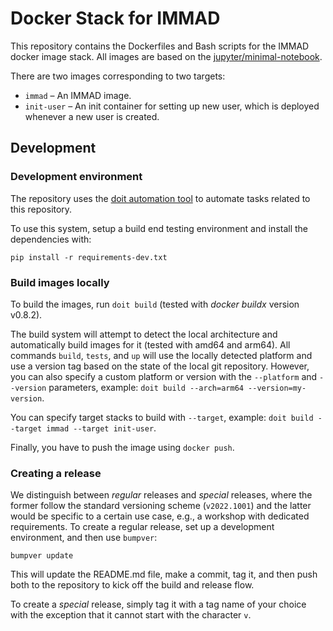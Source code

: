 # Docker Stack for IMMAD

This repository contains the Dockerfiles and Bash scripts for the IMMAD docker image stack.
All images are based on the [jupyter/minimal-notebook](https://jupyter-docker-stacks.readthedocs.io/en/latest/using/selecting.html#jupyter-minimal-notebook).

There are two images corresponding to two targets:
- `immad` – An IMMAD image.
- `init-user` – An init container for setting up new user, which is deployed whenever a new user is created.

## Development

### Development environment

The repository uses the [doit automation tool](https://pydoit.org/) to automate tasks related to this repository.

To use this system, setup a build end testing environment and install the dependencies with:

```console
pip install -r requirements-dev.txt
```

### Build images locally

To build the images, run `doit build` (tested with *docker buildx* version v0.8.2).

The build system will attempt to detect the local architecture and automatically build images for it (tested with amd64 and arm64).
All commands `build`, `tests`, and `up` will use the locally detected platform and use a version tag based on the state of the local git repository.
However, you can also specify a custom platform or version with the `--platform` and `--version` parameters, example: `doit build --arch=arm64 --version=my-version`.

You can specify target stacks to build with `--target`, example: `doit build --target immad --target init-user`.

Finally, you have to push the image using `docker push`.

### Creating a release

We distinguish between _regular_ releases and _special_ releases, where the former follow the standard versioning scheme (`v2022.1001`) and the latter would be specific to a certain use case, e.g., a workshop with dedicated requirements.
To create a regular release, set up a development environment, and then use `bumpver`:
```console
bumpver update
```
This will update the README.md file, make a commit, tag it, and then push both to the repository to kick off the build and release flow.

To create a _special_ release, simply tag it with a tag name of your choice with the exception that it cannot start with the character `v`.


